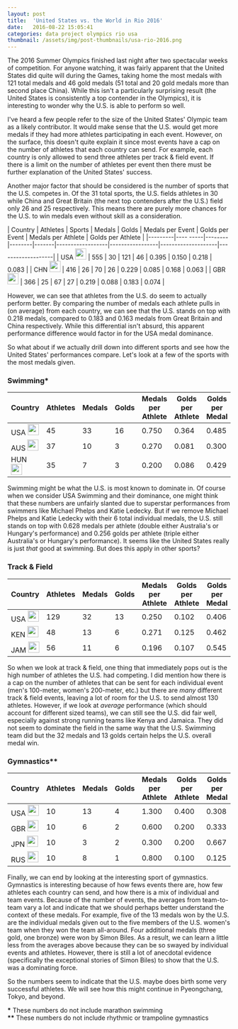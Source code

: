 ```yaml
---
layout: post
title:  'United States vs. the World in Rio 2016'
date:   2016-08-22 15:05:41
categories: data project olympics rio usa
thumbnail: /assets/img/post-thumbnails/usa-rio-2016.png
---
```


The 2016 Summer Olympics finished last night after two spectacular weeks of competition. For anyone watching, it was fairly apparent that the United States did quite will during the Games, taking home the most medals with 121 total medals and 46 gold medals (51 total and 20 gold medals more than second place China). While this isn't a particularly surprising result (the United States is consistently a top contender in the Olympics), it is interesting to wonder why the U.S. is able to perform so well.

I've heard a few people refer to the size of the United States' Olympic team as a likely contributor. It would make sense that the U.S. would get more medals if they had more athletes participating in each event. However, on the surface, this doesn't quite explain it since most events have a cap on the number of athletes that each country can send. For example, each country is only allowed to send three athletes per track & field event. If there is a limit on the number of athletes per event then there must be further explanation of the United States' success.

Another major factor that should be considered is the number of sports that the U.S. competes in. Of the 31 total sports, the U.S. fields athletes in 30 while China and Great Britain (the next top contenders after the U.S.) field only 26 and 25 respectively. This means there are purely more chances for the U.S. to win medals even without skill as a consideration.

| Country | Athletes | Sports | Medals | Golds | Medals per Event | Golds per Event | Medals per Athlete | Golds per Athlete |
|---------|---- -----|--------|--------|-------|------------------|-----------------|--------------------|-------------------|
| USA <img src='https://ssl.gstatic.com/onebox/media/sports/logos/wj9uZvn_vZrelLFGH8fnPA_48x48.png' width='25px' style='margin-top:0px;'/> | 555 | 30 | 121 | 46 | 0.395 | 0.150 | 0.218 | 0.083 |
| CHN <img src='https://ssl.gstatic.com/onebox/media/sports/logos/8Cr5Gw-79PpIX2rIEZ7Pvg_48x48.png' width='25px' style='margin-top:0px;'/> | 416 | 26 | 70  | 26 | 0.229 | 0.085 | 0.168 | 0.063 |
| GBR <img src='https://ssl.gstatic.com/onebox/media/sports/logos/6HRpt1RF_AbDUftxgVUoEw_48x48.png' width='25px' style='margin-top:0px;'/> | 366 | 25 | 67  | 27 | 0.219 | 0.088 | 0.183 | 0.074 |

However, we can see that athletes from the U.S. do seem to actually perform better. By comparing the number of medals each athlete pulls in (on average) from each country, we can see that the U.S. stands on top with 0.218 medals, compared to 0.183 and 0.163 medals from Great Britain and China respectively. While this differential isn't absurd, this apparent performance difference would factor in for the USA medal dominance.

So what about if we actually drill down into different sports and see how the United States' performances compare. Let's look at a few of the sports with the most medals given.

### Swimming\*

| Country | Athletes | Medals | Golds | Medals per Athlete | Golds per Athlete | Golds per Medal |
|---------|----------|--------|-------|--------------------|-------------------|-----------------|
| USA <img src='https://ssl.gstatic.com/onebox/media/sports/logos/wj9uZvn_vZrelLFGH8fnPA_48x48.png' width='25px' style='margin-top:0px;'/> | 45 | 33 | 16 | 0.750 | 0.364 | 0.485 |
| AUS <img src='https://ssl.gstatic.com/onebox/media/sports/logos/jSgw5z0EPOLzdUi-Aomq7Q_48x48.png' width='25px' style='margin-top:0px;'/> | 37 | 10 | 3  | 0.270 | 0.081 | 0.300 |
| HUN <img src='https://ssl.gstatic.com/onebox/media/sports/logos/YEm-U_1zHCmIknmK5sNcIg_48x48.png' width='25px' style='margin-top:0px;'/> | 35 | 7  | 3  | 0.200 | 0.086 | 0.429 |

Swimming might be what the U.S. is most known to dominate in. Of course when we consider USA Swimming and their dominance, one might think that these numbers are unfairly slanted due to superstar performances from swimmers like Michael Phelps and Katie Ledecky. But if we remove Michael Phelps and Katie Ledecky with their 6 total individual medals, the U.S. still stands on top with 0.628 medals per athlete (double either Australia's or Hungary's performance) and 0.256 golds per athlete (triple either Australia's or Hungary's performance). It seems like the United States really is just *that* good at swimming. But does this apply in other sports?

### Track & Field

| Country | Athletes | Medals | Golds | Medals per Athlete | Golds per Athlete | Golds per Medal |
|---------|----------|--------|-------|--------------------|-------------------|-----------------|
| USA <img src='https://ssl.gstatic.com/onebox/media/sports/logos/wj9uZvn_vZrelLFGH8fnPA_48x48.png' width='25px' style='margin-top:0px;'/> | 129 | 32 | 13 | 0.250 | 0.102 | 0.406 |
| KEN <img src='https://ssl.gstatic.com/onebox/media/sports/logos/qNdn2A-NP605UMyeKE5S4A_48x48.png' width='25px' style='margin-top:0px;'/> | 48  | 13 | 6  | 0.271 | 0.125 | 0.462 |
| JAM <img src='https://ssl.gstatic.com/onebox/media/sports/logos/4HCKfsNJNHDY-vWSEzLbeQ_48x48.png' width='25px' style='margin-top:0px;'/> | 56  | 11 | 6  | 0.196 | 0.107 | 0.545 |

So when we look at track & field, one thing that immediately pops out is the high number of athletes the U.S. had competing. I did mention how there is a cap on the number of athletes that can be sent for each individual event (men's 100-meter, women's 200-meter, etc.) but there are *many* different track & field events, leaving a lot of room for the U.S. to send almost 130 athletes. However, if we look at *average* performance (which should account for different sized teams), we can still see the U.S. did fair well, especially against strong running teams like Kenya and Jamaica. They did not seem to dominate the field in the same way that the U.S. Swimming team did but the 32 medals and 13 golds certain helps the U.S. overall medal win.

### Gymnastics\*\*

| Country | Athletes | Medals | Golds | Medals per Athlete | Golds per Athlete | Golds per Medal |
|---------|----------|--------|-------|--------------------|-------------------|-----------------|
| USA <img src='https://ssl.gstatic.com/onebox/media/sports/logos/wj9uZvn_vZrelLFGH8fnPA_48x48.png' width='25px' style='margin-top:0px;'/> | 10 | 13 | 4 | 1.300 | 0.400 | 0.308 |
| GBR <img src='https://ssl.gstatic.com/onebox/media/sports/logos/6HRpt1RF_AbDUftxgVUoEw_48x48.png' width='25px' style='margin-top:0px;'/> | 10 | 6  | 2 | 0.600 | 0.200 | 0.333 |
| JPN <img src='https://ssl.gstatic.com/onebox/media/sports/logos/by4OltvtZz7taxuQtkiP3A_48x48.png' width='25px' style='margin-top:0px;'/> | 10 | 3  | 2 | 0.300 | 0.200 | 0.667 |
| RUS <img src='https://ssl.gstatic.com/onebox/media/sports/logos/5Y6kOqiOIv2C1sP9C_BWtA_48x48.png' width='25px' style='margin-top:0px;'/> | 10 | 8  | 1 | 0.800 | 0.100 | 0.125 |

Finally, we can end by looking at the interesting sport of gymnastics. Gymnastics is interesting because of how fews events there are, how few athletes each country can send, and how there is a mix of individual and team events. Because of the number of events, the averages from team-to-team vary a lot and indicate that we should perhaps better understand the context of these medals. For example, five of the 13 medals won by the U.S. are the individual medals given out to the five members of the U.S. women's team when they won the team all-around. Four additional medals (three gold, one bronze) were won by Simon Biles. As a result, we can learn a little less from the averages above because they can be so swayed by individual events and athletes. However, there is still a lot of anecdotal evidence (specifically the exceptional stories of Simon Biles) to show that the U.S. was a dominating force.

So the numbers seem to indicate that the U.S. maybe does birth some very successful athletes. We will see how this might continue in Pyeongchang, Tokyo, and beyond.

**\*** These numbers do not include marathon swimming <br /> **\*\*** These numbers do not include rhythmic or trampoline gymnastics








